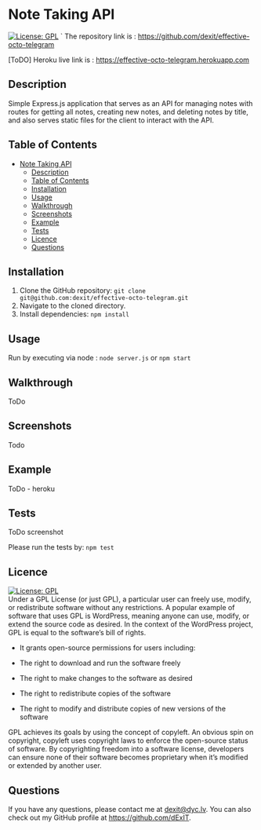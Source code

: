 # Note Taking API
  [![License: GPL](https://img.shields.io/badge/License-GPL-green.svg)](https://opensource.org/licenses/GPL)
`
The repository link is : https://github.com/dexit/effective-octo-telegram

[ToDO] Heroku live link is : https://effective-octo-telegram.herokuapp.com 
## Description
Simple Express.js application that serves as an API for managing notes with routes for getting all notes, creating new notes, and deleting notes by title, and also serves static files for the client to interact with the API.

## Table of Contents
- [Note Taking API](#note-taking-api)
  - [Description](#description)
  - [Table of Contents](#table-of-contents)
  - [Installation](#installation)
  - [Usage](#usage)
  - [Walkthrough](#walkthrough)
  - [Screenshots](#screenshots)
  - [Example](#example)
  - [Tests](#tests)
  - [Licence](#licence)
  - [Questions](#questions)


## Installation

1. Clone the GitHub repository:
``` git clone git@github.com:dexit/effective-octo-telegram.git ```
2. Navigate to the cloned directory.
3. Install dependencies:
``` npm install ```

## Usage

Run by executing via node :
``` node server.js ``` or ``` npm start ```


## Walkthrough



ToDo



## Screenshots

Todo

## Example

ToDo - heroku


## Tests

ToDo screenshot


Please run the tests by:
``` npm test ```

## Licence
  [![License: GPL](https://img.shields.io/badge/License-GPL-green.svg)](https://opensource.org/licenses/GPL)
  \
Under a GPL License (or just GPL), a particular user can freely use, modify, or redistribute software without any restrictions. A popular example of software that uses GPL is WordPress, meaning anyone can use, modify, or extend the source code as desired. In the context of the WordPress project, GPL is equal to the software’s bill of rights.

- It grants open-source permissions for users including:

- The right to download and run the software freely

- The right to make changes to the software as desired

- The right to redistribute copies of the software

- The right to modify and distribute copies of new versions of the software

GPL achieves its goals by using the concept of copyleft. An obvious spin on copyright, copyleft uses copyright laws to enforce the open-source status of software. By copyrighting freedom into a software license, developers can ensure none of their software becomes proprietary when it’s modified or extended by another user.
  
## Questions
  
  If you have any questions, please contact me at dexit@dyc.lv. You can also check out my GitHub profile at <https://github.com/dExIT>.
